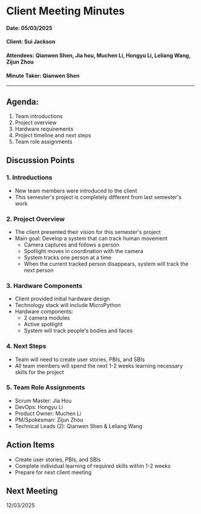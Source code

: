 # Client Meeting Minutes






#### Date: 05/03/2025
#### Client: Sui Jackson
#### Attendees: Qianwen Shen, Jia hou, Muchen Li, Hongyu Li, Leliang Wang, Zijun Zhou
#### Minute Taker: Qianwen Shen
***
## Agenda:
1. Team introductions
2. Project overview
3. Hardware requirements
4. Project timeline and next steps
5. Team role assignments

## Discussion Points

### 1. Introductions
- New team members were introduced to the client
- This semester's project is completely different from last semester's work

### 2. Project Overview
- The client presented their vision for this semester's project
- Main goal: Develop a system that can track human movement
  - Camera captures and follows a person
  - Spotlight moves in coordination with the camera
  - System tracks one person at a time
  - When the current tracked person disappears, system will track the next person

### 3. Hardware Components
- Client provided initial hardware design
- Technology stack will include MicroPython
- Hardware components:
  - 2 camera modules
  - Active spotlight
  - System will track people's bodies and faces

### 4. Next Steps
- Team will need to create user stories, PBIs, and SBIs
- All team members will spend the next 1-2 weeks learning necessary skills for the project

### 5. Team Role Assignments
- Scrum Master: Jia Hou
- DevOps: Hongyu Li
- Product Owner: Muchen Li
- PM/Spokesman: Zijun Zhou
- Technical Leads (2): Qianwen Shen & Leliang Wang

## Action Items
- Create user stories, PBIs, and SBIs
- Complete individual learning of required skills within 1-2 weeks
- Prepare for next client meeting

## Next Meeting
12/03/2025